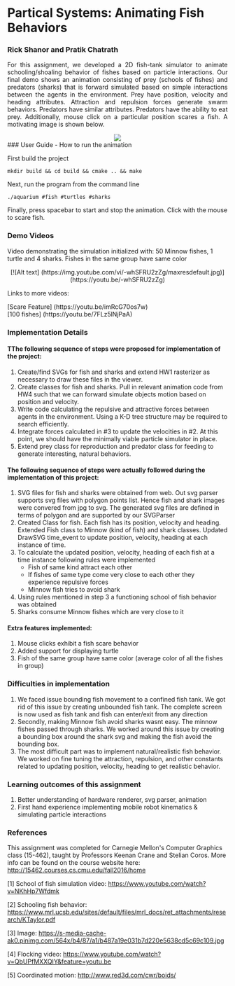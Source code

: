 # Partical Systems: Animating Fish Behaviors
### Rick Shanor and Pratik Chatrath
<p align="justify">
For this assignment, we developed a 2D fish-tank simulator to animate schooling/shoaling behavior of fishes based on particle interactions. Our final demo shows an animation consisting of prey (schools of fishes) and predators (sharks) that is forward simulated based on simple interactions between the agents in the environment. Prey have position, velocity and heading attributes. Attraction and repulsion forces generate swarm behaviors. Predators have similar attributes. Predators have the ability to eat prey. Additionally, mouse click on a particular position scares a fish. A motivating image is shown below.    
</p>
<div align="center">
<img src ="https://s-media-cache-ak0.pinimg.com/564x/b4/87/a1/b487a19e031b7d220e5638cd5c69c109.jpg" />
</div>
### User Guide - How to run the animation

First build the project
```
mkdir build && cd build && cmake .. && make
```

Next, run the program from the command line
```
./aquarium #fish #turtles #sharks
```

 Finally, press spacebar to start and stop the animation. Click with the mouse to scare fish.
 
### Demo Videos
Video demonstrating the simulation initialized with: 50 Minnow fishes, 1 turtle and 4 sharks. Fishes in the same group have same color 
<div align="center">
 [![Alt text] (https://img.youtube.com/vi/-whSFRU2zZg/maxresdefault.jpg)] (https://youtu.be/-whSFRU2zZg)
</div>

Links to more videos:
<div align="left">
[Scare Feature] (https://youtu.be/imRcG70os7w)
</div>
<div align="left">
[100 fishes] (https://youtu.be/7FLz5lNjPaA)
</div>


### Implementation Details

#### TThe following sequence of steps were proposed for implementation of the project:

1. Create/find SVGs for fish and sharks and extend HW1 rasterizer as necessary to draw these files in the viewer.
2. Create classes for fish and sharks. Pull in relevant animation code from HW4 such that we can forward simulate objects motion based on position and velocity.
3. Write code calculating the repulsive and attractive forces between agents in the environment. Using a K-D tree structure may be required to search efficiently.
4. Integrate forces calculated in #3 to update the velocities in #2. At this point, we should have the minimally viable particle simulator in place.
5. Extend prey class for reproduction and predator class for feeding to generate interesting, natural behaviors.

#### The following sequence of steps were actually followed during the implementation of this project:
1. SVG files  for fish and sharks were obtained from web. Out svg parser supports svg files with polygon points list. Hence fish and shark images were convered from jpg to svg. The generated svg files are defined in terms of polygon and are supported by our SVGParser
2. Created Class for fish. Each fish has its position, velocity and heading. Extended Fish class to Minnow (kind of fish) and shark classes. Updated DrawSVG time_event to update position, velocity, heading at each instance of time.
3. To calculate the updated position, velocity, heading of each fish at a time instance following rules were implemented 
   * Fish of same kind attract each other
   * If fishes of same type come very close to each other they experience repulsive forces 
   * Minnow fish tries to avoid shark
4. Using rules mentioned in step 3 a functioning school of fish behavior was obtained
5. Sharks consume Minnow fishes which are very close to it

#### Extra features implemented:
1. Mouse clicks exhibit a fish scare behavior
2. Added support for displaying turtle
3. Fish of the same group have same color (average color of all the fishes in group)

### Difficulties in implementation
1. We faced issue bounding fish movement to a confined fish tank. We got rid of this issue by creating unbounded fish tank. The complete screen is now used as fish tank and fish can enter/exit from any direction
2. Secondly, making Minnow fish avoid sharks wasnt easy. The minnow fishes passed through sharks. We worked around this issue by creating a bounding box around the shark svg and making the fish avoid the bounding box.
3. The most difficult part was to implement natural/realistic fish behavior. We worked on fine tuning the attraction, repulsion, and other constants related to updating position, velocity, heading to get realistic behavior.

### Learning outcomes of this assignment
1. Better understanding of hardware renderer, svg parser, animation 
2. First hand experience implementing mobile robot kinematics & simulating particle interactions

### References
This assignment was completed for Carnegie Mellon's Computer Graphics class (15-462), taught by Professors Keenan Crane and Stelian Coros. More info can be found on the course website here: http://15462.courses.cs.cmu.edu/fall2016/home

[1] School of fish simulation video: https://www.youtube.com/watch?v=NKhHp7Wfdmk

[2] Schooling fish behavior: https://www.mrl.ucsb.edu/sites/default/files/mrl_docs/ret_attachments/research/KTaylor.pdf

[3] Image: https://s-media-cache-ak0.pinimg.com/564x/b4/87/a1/b487a19e031b7d220e5638cd5c69c109.jpg

[4] Flocking video: https://www.youtube.com/watch?v=QbUPfMXXQIY&feature=youtu.be

[5] Coordinated motion: http://www.red3d.com/cwr/boids/
